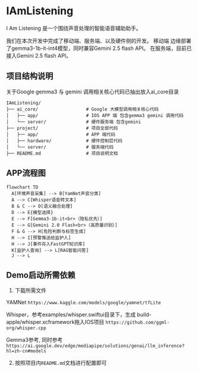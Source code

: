 # IAmListening
I Am Listening 是一个围绕声音处理的智能语音辅助助手。

我们在本次开发中完成了移动端、服务端、以及硬件侧的开发。
移动端 边缘部署了gemma3-1b-it-int4模型，同时兼容Gemini 2.5 flash API。
在服务端，目前已接入Gemini 2.5 flash API。

## 项目结构说明
关于Google gemma3 与 gemini 调用相关核心代码已抽出放入ai_core目录
``` shell
IAmListening/
├── ai_core/                  # Google 大模型调用相关核心代码
│   ├── app/                  # IOS APP 端 包含gemma3 gemini 调用代码
│   └── server/               # 硬件服务端 包含gemini 
├── project/                  # 项目全部代码
│   ├── app/                  # APP 端代码
│   ├── hardware/             # 硬件控制层代码
│   └── server/               # 服务端代码
├── README.md                 # 项目说明文档
```

## APP流程图
```mermaid
flowchart TD
  A[环境声音采集] --> B[YamNet声音分类]
  A --> C[Whisper语音转文本]
  B & C --> D[语义融合处理]
  D --> E{模型选择}
  E --> F[Gemma3-1b-it<br>（隐私优先）]
  E --> G[Gemini 2.0 Flash<br>（高质量识别）]
  F & G --> H[危险判断与标签生成]
  H --> I[预警推送给监护人]
  H --> J[事件存入FastGPT知识库]
  K[监护人查询] --> L[RAG智能问答]
  J --> L
```
## Demo启动所需依赖

1. 下载所需文件

YAMNet
`https://www.kaggle.com/models/google/yamnet/tfLite`

Whisper，参考examples/whisper.swiftui目录下，生成 build-apple/whisper.xcframework拖入IOS项目
`https://github.com/ggml-org/whisper.cpp`

Gemma3参考, 同时参考
`https://ai.google.dev/edge/mediapipe/solutions/genai/llm_inference?hl=zh-cn#models`

2. 按照项目内`README.md`文档进行配置即可
